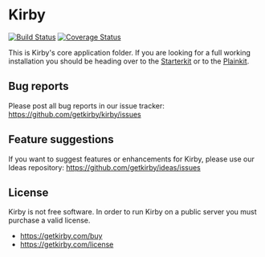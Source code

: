 # Kirby

[![Build Status](https://travis-ci.com/k-next/kirby.svg?branch=master)](https://travis-ci.com/k-next/kirby)
[![Coverage Status](https://coveralls.io/repos/github/k-next/kirby/badge.svg?branch=master)](https://coveralls.io/github/k-next/kirby?branch=master)

This is Kirby's core application folder. If you are looking for a full working installation you should be heading over to the [Starterkit](https://github.com/getkirby/starterkit) or to the [Plainkit](https://github.com/getkirby/plainkit).

## Bug reports

Please post all bug reports in our issue tracker:
https://github.com/getkirby/kirby/issues

## Feature suggestions

If you want to suggest features or enhancements for Kirby, please use our Ideas repository:
https://github.com/getkirby/ideas/issues

## License

Kirby is not free software. In order to run Kirby on a public server you must purchase a valid license.
- https://getkirby.com/buy
- https://getkirby.com/license
